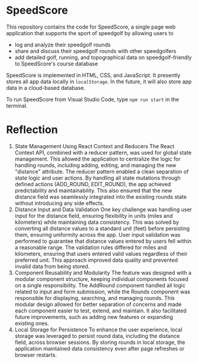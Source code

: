 # SpeedScore

This repository contains the code for SpeedScore, a single page web application that supports the sport of speedgolf by allowing users to

-   log and analyze their speedgolf rounds
-   share and discuss their speedgolf rounds with other speedgolfers
-   add detailed golf, running, and topographical data on speedgolf-friendly to SpeedScore's course database

SpeedScore is implemented in HTML, CSS, and JavaScript. It presently stores all app data locally in `localStorage`. In the future, it will also store app data in a cloud-based database.

To run SpeedScore from Visual Studio Code, type
`npm run start`
in the terminal.

# Reflection

1. State Management Using React Context and Reducers
The React Context API, combined with a reducer pattern, was used for global state management. This allowed the application to centralize the logic for handling rounds, including adding, editing, and managing the new "distance" attribute.
The reducer pattern enabled a clean separation of state logic and user actions. By handling all state mutations through defined actions (ADD_ROUND, EDIT_ROUND), the app achieved predictability and maintainability. This also ensured that the new distance field was seamlessly integrated into the existing rounds state without introducing any side effects.
2. Distance Input and Data Validation
One key challenge was handling user input for the distance field, ensuring flexibility in units (miles and kilometers) while maintaining data consistency. This was solved by converting all distance values to a standard unit (feet) before persisting them, ensuring uniformity across the app.
User input validation was performed to guarantee that distance values entered by users fell within a reasonable range. The validation rules differed for miles and kilometers, ensuring that users entered valid values regardless of their preferred unit. This approach improved data quality and prevented invalid data from being stored.
3. Component Reusability and Modularity
The feature was designed with a modular component structure, keeping individual components focused on a single responsibility. The AddRound component handled all logic related to input and form submission, while the Rounds component was responsible for displaying, searching, and managing rounds.
This modular design allowed for better separation of concerns and made each component easier to test, extend, and maintain. It also facilitated future improvements, such as adding new features or expanding existing ones.
4. Local Storage for Persistence
To enhance the user experience, local storage was leveraged to persist round data, including the distance field, across browser sessions. By storing rounds in local storage, the application maintained data consistency even after page refreshes or browser restarts.

